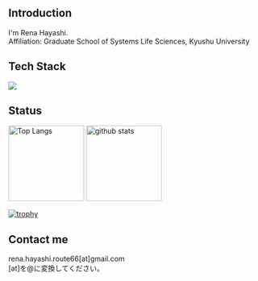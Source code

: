 ## Introduction
I'm Rena Hayashi. <br />
Affiliation: Graduate School of Systems Life Sciences, Kyushu University<br />

## Tech Stack
<img src="https://skillicons.dev/icons?i=html,css,cs,py,r,rails,ruby,github,vscode,discord,gmail" /> <br/>

## Status
<p align="left"> 
  <img alt="Top Langs" height="150px" src="https://github-readme-stats.vercel.app/api/top-langs/?username=RenaHayashi&layout=compact&show_icons=true" />
  <img alt="github stats" height="150px" src="https://github-readme-stats.vercel.app/api?username=RenaHayashi&count_private=true&show_icons=true&show_icons=true" />
</p>

[![trophy](https://github-profile-trophy.vercel.app/?username=RenaHayashi&title=-Followers)](https://github.com/RenaHayashi/github-profile-trophy)

## Contact me
rena.hayashi.route66[at]gmail.com<br/>
[at]を@に変換してください。

<!--
**RenaHayashi/RenaHayashi** is a ✨ _special_ ✨ repository because its `README.md` (this file) appears on your GitHub profile.

Here are some ideas to get you started:

- 🔭 I’m currently working on ...
- 🌱 I’m currently learning ...
- 👯 I’m looking to collaborate on ...
- 🤔 I’m looking for help with ...
- 💬 Ask me about ...
- 📫 How to reach me: ...
- 😄 Pronouns: ...
- ⚡ Fun fact: ...
-->
